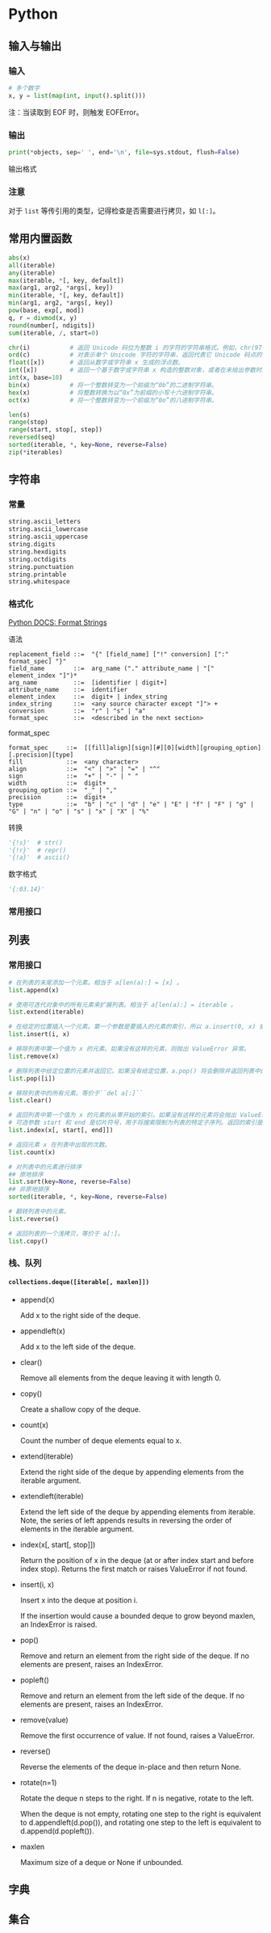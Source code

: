 # Python

## 输入与输出

### 输入

```python
# 多个数字
x, y = list(map(int, input().split()))
```

注：当读取到 EOF 时，则触发 EOFError。

### 输出

```python
print(*objects, sep=' ', end='\n', file=sys.stdout, flush=False)
```

输出格式

### 注意

对于 `list` 等传引用的类型，记得检查是否需要进行拷贝，如 `l[:]`。

## 常用内置函数

```python
abs(x)
all(iterable)
any(iterable)
max(iterable, *[, key, default])
max(arg1, arg2, *args[, key])
min(iterable, *[, key, default])
min(arg1, arg2, *args[, key])
pow(base, exp[, mod])
q, r = divmod(x, y)
round(number[, ndigits])
sum(iterable, /, start=0)

chr(i)           # 返回 Unicode 码位为整数 i 的字符的字符串格式。例如，chr(97) 返回字符串 'a'。
ord(c)           # 对表示单个 Unicode 字符的字符串，返回代表它 Unicode 码点的整数。例如 ord('a') 返回整数 97。
float([x])       # 返回从数字或字符串 x 生成的浮点数。
int([x])         # 返回一个基于数字或字符串 x 构造的整数对象，或者在未给出参数时返回 0。
int(x, base=10)
bin(x)           # 将一个整数转变为一个前缀为“0b”的二进制字符串。
hex(x)           # 将整数转换为以“0x”为前缀的小写十六进制字符串。
oct(x)           # 将一个整数转变为一个前缀为“0o”的八进制字符串。

len(s)
range(stop)
range(start, stop[, step])
reversed(seq)
sorted(iterable, *, key=None, reverse=False)
zip(*iterables)
```

## 字符串

### 常量

```python
string.ascii_letters
string.ascii_lowercase
string.ascii_uppercase
string.digits
string.hexdigits
string.octdigits
string.punctuation
string.printable
string.whitespace
```

### 格式化

[Python DOCS: Format Strings](https://docs.python.org/zh-cn/3/library/string.html#formatstrings)

语法

```BNF
replacement_field ::=  "{" [field_name] ["!" conversion] [":" format_spec] "}"
field_name        ::=  arg_name ("." attribute_name | "[" element_index "]")*
arg_name          ::=  [identifier | digit+]
attribute_name    ::=  identifier
element_index     ::=  digit+ | index_string
index_string      ::=  <any source character except "]"> +
conversion        ::=  "r" | "s" | "a"
format_spec       ::=  <described in the next section>
```

format_spec

```
format_spec     ::=  [[fill]align][sign][#][0][width][grouping_option][.precision][type]
fill            ::=  <any character>
align           ::=  "<" | ">" | "=" | "^"
sign            ::=  "+" | "-" | " "
width           ::=  digit+
grouping_option ::=  "_" | ","
precision       ::=  digit+
type            ::=  "b" | "c" | "d" | "e" | "E" | "f" | "F" | "g" | "G" | "n" | "o" | "s" | "x" | "X" | "%"
```

转换

```python
'{!s}'  # str()
'{!r}'  # repr()
'{!a}'  # ascii()
```

数字格式

```python
'{:03.14}'
```

### 常用接口

## 列表

### 常用接口

```python
# 在列表的末尾添加一个元素。相当于 a[len(a):] = [x] 。
list.append(x)

# 使用可迭代对象中的所有元素来扩展列表。相当于 a[len(a):] = iterable 。
list.extend(iterable)

# 在给定的位置插入一个元素。第一个参数是要插入的元素的索引，所以 a.insert(0, x) 插入列表头部， a.insert(len(a), x) 等同于 a.append(x) 。
list.insert(i, x)

# 移除列表中第一个值为 x 的元素。如果没有这样的元素，则抛出 ValueError 异常。
list.remove(x)

# 删除列表中给定位置的元素并返回它。如果没有给定位置，a.pop() 将会删除并返回列表中的最后一个元素。（ 方法签名中 i 两边的方括号表示这个参数是可选的，而不是要你输入方括号。你会在 Python 参考库中经常看到这种表示方法)。
list.pop([i])

# 移除列表中的所有元素。等价于``del a[:]``
list.clear()

# 返回列表中第一个值为 x 的元素的从零开始的索引。如果没有这样的元素将会抛出 ValueError 异常。
# 可选参数 start 和 end 是切片符号，用于将搜索限制为列表的特定子序列。返回的索引是相对于整个序列的开始计算的，而不是 start 参数。
list.index(x[, start[, end]])

# 返回元素 x 在列表中出现的次数。
list.count(x)

# 对列表中的元素进行排序
## 原地排序
list.sort(key=None, reverse=False)
## 非原地排序
sorted(iterable, *, key=None, reverse=False)

# 翻转列表中的元素。
list.reverse()

# 返回列表的一个浅拷贝，等价于 a[:]。
list.copy()

```

### 栈、队列

#### `collections.deque([iterable[, maxlen]])`

- append(x)

  Add x to the right side of the deque.

- appendleft(x)

  Add x to the left side of the deque.

- clear()

  Remove all elements from the deque leaving it with length 0.

- copy()

  Create a shallow copy of the deque.

- count(x)

  Count the number of deque elements equal to x.

- extend(iterable)

  Extend the right side of the deque by appending elements from the iterable argument.

- extendleft(iterable)

  Extend the left side of the deque by appending elements from iterable. Note, the series of left appends results in reversing the order of elements in the iterable argument.

- index(x[, start[, stop]])

  Return the position of x in the deque (at or after index start and before index stop). Returns the first match or raises ValueError if not found.

- insert(i, x)

  Insert x into the deque at position i.

  If the insertion would cause a bounded deque to grow beyond maxlen, an IndexError is raised.

- pop()

  Remove and return an element from the right side of the deque. If no elements are present, raises an IndexError.

- popleft()

  Remove and return an element from the left side of the deque. If no elements are present, raises an IndexError.

- remove(value)

  Remove the first occurrence of value. If not found, raises a ValueError.

- reverse()

  Reverse the elements of the deque in-place and then return None.

- rotate(n=1)

  Rotate the deque n steps to the right. If n is negative, rotate to the left.

  When the deque is not empty, rotating one step to the right is equivalent to d.appendleft(d.pop()), and rotating one step to the left is equivalent to d.append(d.popleft()).

- maxlen

  Maximum size of a deque or None if unbounded.

## 字典

## 集合
